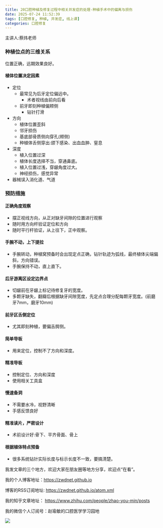 ```yaml
---
title: 20口腔种植及修复过程中相关并发症的处理-种植手术中的偏离与损伤
date: 2025-07-24 11:52:39
tags: [口腔修复, 种植, 并发症, 线上课]
categories: 口腔修复
---
```

主讲人:蔡炜老师
### 种植位点的三维关系
位置正确，远期效果良好。
#### 植体位置决定因素
- 定位
    - 最常见为后牙定位偏远中。
        - 术者视线由前向后看
    - 前牙即刻种植偏颊侧
        - 钻针打滑
- 方向
    - 植体位置歪斜
    - 邻牙损伤
    - 基底部骨质侧向穿孔(颊侧)
    - 种植体舌侧穿出:颌下感染、出血血肿、窒息
- 深度
    - 植入位置过深
    - 植体长度选择不当，穿通鼻底。
    - 植入位置过浅，穿龈角度过大。
    - 神经损伤，感觉异常
- 器械误入消化道、气道

### 预防措施
#### 正确角度观察
- 摆正视线方向，从正对缺牙间隙的位置进行观察
- 随时用方向杆验证定位和方向
- 随时平行杆验证，从上往下，正中观察。
#### 手腕不动，上下提拉 
- 手腕转动，种植窝预备时会出现定点正确，钻针轨迹为弧线，最终植体尖端偏斜，方向错误。
- 手腕保持不动，直上直下。
#### 后牙游离区设定边界点
- 切龈前在牙龈上标记待修复牙的宽度。
- 多颗牙缺失，翻瓣后根据缺牙间隙宽度，先定点合理分配每颗牙宽度。(前磨牙7mm，磨牙10mm)
#### 前牙区舌侧定位
- 尤其即刻种植，要偏舌腭侧。
#### 简单导板
- 用来定位，控制不了方向和深度。
#### 精准导板
- 控制定位、方向和深度
- 使用相关工具盒
#### 慢速备洞
- 不需要水冷，视野清晰
- 手感反馈良好
#### 精准读片，严密设计
- 术前设计好:骨下、平齐骨面、骨上
#### 根据植体特点预备
- 很多系统钻针实际长度与标示长度不一致，要搞清楚。





我发文章的三个地方，欢迎大家在朋友圈等地方分享，欢迎点“在看”。

我的个人博客地址：https://zwdnet.github.io

博客的RSS订阅地址: https://zwdnet.github.io/atom.xml

我的知乎文章地址： https://www.zhihu.com/people/zhao-you-min/posts

我的微信个人订阅号：赵瑜敏的口腔医学学习园地

![](https://zymblog-1258069789.cos.ap-chengdu.myqcloud.com/other/wx.jpg)